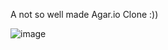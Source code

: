 A not so well made Agar.io Clone :))

![image](https://github.com/Vampire-js/Agar-io-clone/assets/103945371/a48c2a44-4de7-418e-83d3-7fc4d4340525)
